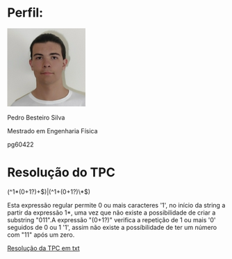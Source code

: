 
# Perfil:

![](./profile%20um.png)

Pedro Besteiro Silva

Mestrado em Engenharia Física

pg60422

# Resolução do TPC

(^1\*(0+1?)+$)|(^1+(0+1?)\*$)

Esta expressão regular permite 0 ou mais caracteres '1', no início da string a partir da expressão 1\*, uma vez que não existe a possibilidade de criar a substring "011".A expressão "(0+1?)" verifica a repetição de 1 ou mais '0' seguidos de 0 ou 1 '1', assim não existe a possíbilidade de ter um número com "11" após um zero.


[Resolução da TPC em txt](./task.txt)


